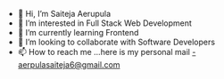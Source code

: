 - 👋 Hi, I’m Saiteja Aerupula
- 👀 I’m interested in Full Stack Web Development
- 🌱 I’m currently learning Frontend
- 💞️ I’m looking to collaborate with Software Developers
- 📫 How to reach me ...here is my personal mail -aerpulasaiteja6@gmail.com

<!---
Saiteja7360/Saiteja7360 is a ✨ special ✨ repository because its `README.md` (this file) appears on your GitHub profile.
You can click the Preview link to take a look at your changes.
--->
